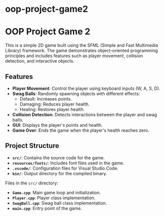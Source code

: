 # oop-project-game2
 
# OOP Project Game 2

This is a simple 2D game built using the SFML (Simple and Fast Multimedia Library) framework. The game demonstrates object-oriented programming principles and includes features such as player movement, collision detection, and interactive objects.

## Features

- **Player Movement**: Control the player using keyboard inputs (W, A, S, D).
- **Swag Balls**: Randomly spawning objects with different effects:
  - Default: Increases points.
  - Damaging: Reduces player health.
  - Healing: Restores player health.
- **Collision Detection**: Detects interactions between the player and swag balls.
- **GUI**: Displays the player's points and health.
- **Game Over**: Ends the game when the player's health reaches zero.


## Project Structure

- **`src/`**: Contains the source code for the game.
- **`resources/fonts/`**: Includes font files used in the game.
- **`.vscode/`**: Configuration files for Visual Studio Code.
- **`bin/`**: Output directory for the compiled binary.

Files in the `src/` directory:
- **`Game.cpp`**: Main game loop and initialization.
- **`Player.cpp`**: Player class implementation.
- **`SwagBall.cpp`**: Swag ball class implementation.
- **`main.cpp`**: Entry point of the game.
